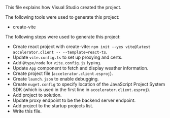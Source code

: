 This file explains how Visual Studio created the project.

The following tools were used to generate this project:
- create-vite

The following steps were used to generate this project:
- Create react project with create-vite: `npm init --yes vite@latest accelerator.client -- --template=react-ts`.
- Update `vite.config.ts` to set up proxying and certs.
- Add `@type/node` for `vite.config.js` typing.
- Update `App` component to fetch and display weather information.
- Create project file (`accelerator.client.esproj`).
- Create `launch.json` to enable debugging.
- Create `nuget.config` to specify location of the JavaScript Project System SDK (which is used in the first line in `accelerator.client.esproj`).
- Add project to solution.
- Update proxy endpoint to be the backend server endpoint.
- Add project to the startup projects list.
- Write this file.
